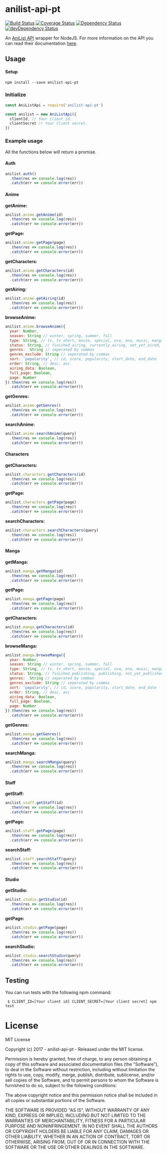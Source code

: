 # anilist-api-pt

[![Build Status](https://travis-ci.org/ChrisAlderson/anilist-api-pt.svg?branch=master)](https://travis-ci.org/ChrisAlderson/anilist-api-pt)
[![Coverage Status](https://coveralls.io/repos/github/ChrisAlderson/anilist-api-pt/badge.svg?branch=master)](https://coveralls.io/github/ChrisAlderson/anilist-api-pt?branch=master)
[![Dependency Status](https://david-dm.org/ChrisAlderson/anilist-api-pt.svg)](https://david-dm.org/ChrisAlderson/anilist-api-pt)
[![devDependency Status](https://david-dm.org/ChrisAlderson/anilist-api-pt/dev-status.svg)](https://david-dm.org/ChrisAlderson/anilist-api-pt?type=dev)

An [AniList API](https://anilist-api.readthedocs.io/en/latest/introduction.html)
wrapper for NodeJS. For more information on the API you can read their
documentation [here](https://anilist-api.readthedocs.io/en/latest/introduction.html).

## Usage

#### Setup
```
npm install --save anilist-api-pt
```

### Initialize
```js
const AniListApi = require('anilist-api-pt')

const anilist = new AniListApi({
  clientId, // Your client id.
  clientSecret // Your client secret.
})


```

### Example usage

All the functions below will return a promise.

#### Auth
```js
anilist.auth()
  .then(res => console.log(res))
  .catch(err => console.error(err))
```

#### Anime

**getAnime:**
```js
anilist.anime.getAnime(id)
  .then(res => console.log(res))
  .catch(err => console.error(err))
```

**getPage:**
```js
anilist.anime.getPage(page)
  .then(res => console.log(res))
  .catch(err => console.error(err))
```

**getCharacters:**
```js
anilist.anime.getCharacters(id)
  .then(res => console.log(res))
  .catch(err => console.error(err))
```

**getAiring:**
```js
anilist.anime.getAiring(id)
  .then(res => console.log(res))
  .catch(err => console.error(err))
```

**browseAnime:**
```js
anilist.anime.browseAnime({
  year: Number,
  season: String // winter, spring, summer, fall
  type: String, // tv, tv_short, movie, special, ova, ona, music, manga, novel, one_shot, doujin, manhua, manhwa
  status: String, // finished_airing, currently_airing, not_yet_aired, cancelled
  genres:  String // seperated by commas
  genres_exclude: String // seperated by commas
  sort: 'popularity', // id, score, popularity, start_date, end_date
  order: String, // desc, asc
  airing_data: Boolean,
  full_page: Boolean,
  page: Number
}).then(res => console.log(res))
  .catch(err => console.error(err))
```

**getGenres:**
```js
anilist.anime.getGenres()
  .then(res => console.log(res))
  .catch(err => console.error(err))
```

**searchAnime:**
```js
anilist.anime.searchAnime(query)
  .then(res => console.log(res))
  .catch(err => console.error(err))
```

#### Characters

**getCharacters:**
```js
anilist.characters.getCharacters(id)
  .then(res => console.log(res))
  .catch(err => console.error(err))
```

**getPage:**
```js
anilist.characters.getPage(page)
  .then(res => console.log(res))
  .catch(err => console.error(err))
```

**searchCharacters:**
```js
anilist.characters.searchCharacters(query)
  .then(res => console.log(res))
  .catch(err => console.error(err))
```

#### Manga

**getManga:**
```js
anilist.manga.getManga(id)
  .then(res => console.log(res))
  .catch(err => console.error(err))
```

**getPage:**
```js
anilist.manga.getPage(page)
  .then(res => console.log(res))
  .catch(err => console.error(err))
```

**getCharacters:**
```js
anilist.manga.getCharacters(id)
  .then(res => console.log(res))
  .catch(err => console.error(err))
```

**browseManga:**
```js
anilist.manga.browseManga({
  year: Number,
  season: String // winter, spring, summer, fall
  type: String, // tv, tv_short, movie, special, ova, ona, music, manga, novel, one_shot, doujin, manhua, manhwa
  status: String, // finished_publishing, publishing, not_yet_published, cancelled
  genres:  String // seperated by commas
  genres_exclude: String // seperated by commas
  sort: 'popularity', // id, score, popularity, start_date, end_date
  order: String, // desc, asc
  airing_data: Boolean,
  full_page: Boolean,
  page: Number
}).then(res => console.log(res))
  .catch(err => console.error(err))
```

**getGenres:**
```js
anilist.manga.getGenres()
  .then(res => console.log(res))
  .catch(err => console.error(err))
```

**searchManga:**
```js
anilist.manga.searchManga(query)
  .then(res => console.log(res))
  .catch(err => console.error(err))
```

#### Staff

**getStaff:**
```js
anilist.staff.getStaff(id)
  .then(res => console.log(res))
  .catch(err => console.error(err))
```

**getPage:**
```js
anilist.staff.getPage(page)
  .then(res => console.log(res))
  .catch(err => console.error(err))
```

**searchStaff:**
```js
anilist.staff.searchStaff(query)
  .then(res => console.log(res))
  .catch(err => console.error(err))
```

#### Studio

**getStudio:**
```js
anilist.studio.getStudio(id)
  .then(res => console.log(res))
  .catch(err => console.error(err))
```

**getPage:**
```js
anilist.studio.getPage(page)
  .then(res => console.log(res))
  .catch(err => console.error(err))
```

**searchStudio:**
```js
anilist.studio.searchStudio(query)
  .then(res => console.log(res))
  .catch(err => console.error(err))
```

## Testing

You can run tests with the following npm command:
```
 $ CLIENT_ID=[Your client id] CLIENT_SECRET=[Your client secret] npm test
```

# License

MIT License

Copyright (c) 2017 - anilist-api-pt - Released under the MIT license.

Permission is hereby granted, free of charge, to any person obtaining a copy
of this software and associated documentation files (the "Software"), to deal
in the Software without restriction, including without limitation the rights
to use, copy, modify, merge, publish, distribute, sublicense, and/or sell
copies of the Software, and to permit persons to whom the Software is
furnished to do so, subject to the following conditions:

The above copyright notice and this permission notice shall be included in all
copies or substantial portions of the Software.

THE SOFTWARE IS PROVIDED "AS IS", WITHOUT WARRANTY OF ANY KIND, EXPRESS OR
IMPLIED, INCLUDING BUT NOT LIMITED TO THE WARRANTIES OF MERCHANTABILITY,
FITNESS FOR A PARTICULAR PURPOSE AND NONINFRINGEMENT. IN NO EVENT SHALL THE
AUTHORS OR COPYRIGHT HOLDERS BE LIABLE FOR ANY CLAIM, DAMAGES OR OTHER
LIABILITY, WHETHER IN AN ACTION OF CONTRACT, TORT OR OTHERWISE, ARISING FROM,
OUT OF OR IN CONNECTION WITH THE SOFTWARE OR THE USE OR OTHER DEALINGS IN THE
SOFTWARE.
